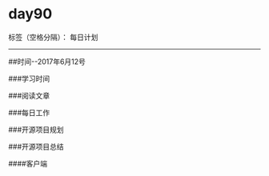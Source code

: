 # day90

标签（空格分隔）： 每日计划

---
##时间--2017年6月12号

###学习时间<br>


###阅读文章<br>


###每日工作<br>


###开源项目规划


###开源项目总结


####客户端
